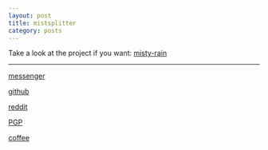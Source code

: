 ```yaml
---
layout: post
title: mistsplitter
category: posts
---
```


<!-- Import the component -->
<script type="module" src="https://unpkg.com/@google/model-viewer/dist/model-viewer.min.js"></script>

<!-- Use it like any other HTML element -->
<model-viewer alt="Mistsplitter. It is said that it can call upon the power of lightning itself to slice through the mountain mist and night fog." src="https://github.com/dqdang/misty-rain/blob/main/Mistsplitter.glb" ar ar-modes="webxr scene-viewer quick-look" poster="https://github.com/dqdang/misty-rain/blob/main/sword1.jpg" seamless-poster shadow-intensity="1" camera-controls></model-viewer>

Take a look at the project if you want:
[misty-rain][misty-rain]

---

[messenger][facebook]

[github][dqd]

[reddit][reddit]

[PGP][PGP]

[coffee][coffee]

[facebook]: https://www.m.me/dqdang1
[dqd]: https://github.com/dqdang
[reddit]: https://www.reddit.com/user/outsidefarmland
[PGP]: https://raw.githubusercontent.com/dqdang/dqdang.github.io/master/derek-dang.asc
[coffee]: https://www.buymeacoffee.com/dqdang
[misty-rain]: https://github.com/dqdang/misty-rain

